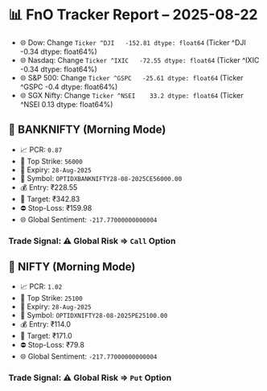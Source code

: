 # 📊 FnO Tracker Report – 2025-08-22
- 🌐 Dow: Change `Ticker
^DJI   -152.81
dtype: float64` (Ticker
^DJI   -0.34
dtype: float64%)
- 🌐 Nasdaq: Change `Ticker
^IXIC   -72.55
dtype: float64` (Ticker
^IXIC   -0.34
dtype: float64%)
- 🌐 S&P 500: Change `Ticker
^GSPC   -25.61
dtype: float64` (Ticker
^GSPC   -0.4
dtype: float64%)
- 🌐 SGX Nifty: Change `Ticker
^NSEI    33.2
dtype: float64` (Ticker
^NSEI    0.13
dtype: float64%)
## 📘 BANKNIFTY (Morning Mode)
- 📈 PCR: `0.87`
- 🔢 Top Strike: `56000`
- 📆 Expiry: `28-Aug-2025`
- 🎫 Symbol: `OPTIDXBANKNIFTY28-08-2025CE56000.00`
- 💰 Entry: ₹228.55
- 🎯 Target: ₹342.83
- ⛔ Stop-Loss: ₹159.98
- 🌐 Global Sentiment: `-217.77000000000004`
### Trade Signal: ⚠️ Global Risk ⇒ `Call` Option
## 📘 NIFTY (Morning Mode)
- 📈 PCR: `1.02`
- 🔢 Top Strike: `25100`
- 📆 Expiry: `28-Aug-2025`
- 🎫 Symbol: `OPTIDXNIFTY28-08-2025PE25100.00`
- 💰 Entry: ₹114.0
- 🎯 Target: ₹171.0
- ⛔ Stop-Loss: ₹79.8
- 🌐 Global Sentiment: `-217.77000000000004`
### Trade Signal: ⚠️ Global Risk ⇒ `Put` Option
